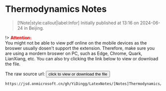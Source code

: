 # Thermodynamics Notes

> [!Note|style:callout|label:Infor]
Initially published at 13:16 on 2024-06-24 in Beijing.


!> **<span style='color:red'>Attention:</span>**<br>
You might not be able to view pdf online on the mobile devices as the broswer usually dosen't support the extension. Therefore, make sure you are using a mordern broswer on PC, such as Edge, Chrome, Quark, LianXiang, etc. You can also try clicking the link below to view or download
the file.

<!-- The raw source url: <button onclick="window.open('https://www.writebug.com/git/YiDingg/WB.PDFBank/raw/branch/main/Notes/Thermodynamics notes.pdf')" type="button">click to view or download the file</button> -->

<!-- The raw source url: <button onclick="window.open('https://www.writebug.com/static/uploads/2024/7/14/cc435f574f5ebb4aadefb7089e9eb31c.pdf')" type="button">click to view or download the file</button>
 -->
The raw source url: <button onclick="window.open('https://jsd.onmicrosoft.cn/gh/YiDingg/LatexNotes/[Notes]Thermodynamics/ThermodynamicsNotes.pdf')" type="button">click to view or download the file</button>


<!-- ```pdf
https://www.writebug.com/static/uploads/2024/7/14/cc435f574f5ebb4aadefb7089e9eb31c.pdf
```
 -->

```pdf
https://jsd.onmicrosoft.cn/gh/YiDingg/LatexNotes/[Notes]Thermodynamics/ThermodynamicsNotes.pdf
```
